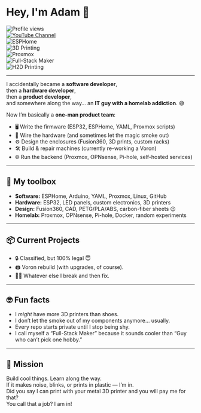 # Hey, I'm Adam 👋  

![Profile views](https://komarev.com/ghpvc/?username=AdamDeBeers&label=Profile%20views)  
[![YouTube Channel](https://img.shields.io/badge/YouTube-Subscribe-red?logo=youtube&logoColor=white)](https://www.youtube.com/@AdamDeBeers)  
![ESPHome](https://img.shields.io/badge/ESPHome-blue?logo=esphome&logoColor=white)  
![3D Printing](https://img.shields.io/badge/3D%20Printing-orange?logo=3dprint&logoColor=white)  
![Proxmox](https://img.shields.io/badge/Proxmox-black?logo=proxmox&logoColor=E57000)  
![Full-Stack Maker](https://img.shields.io/badge/Full--Stack-Maker-green)  
![H2D Printing](https://img.shields.io/badge/H2D-Printing-purple)  

---

I accidentally became a **software developer**,  
then a **hardware developer**,  
then a **product developer**,  
and somewhere along the way… an **IT guy with a homelab addiction**. 😅  

Now I’m basically a **one-man product team**:
- 🖥️ Write the firmware (ESP32, ESPHome, YAML, Proxmox scripts)  
- 🔌 Wire the hardware (and sometimes let the magic smoke out)  
- ⚙️ Design the enclosures (Fusion360, 3D prints, custom racks)  
- 🛠️ Build & repair machines (currently re-working a Voron)  
- 🌐 Run the backend (Proxmox, OPNsense, Pi-hole, self-hosted services)  

---

## 🧰 My toolbox
- **Software:** ESPHome, Arduino, YAML, Proxmox, Linux, GitHub  
- **Hardware:** ESP32, LED panels, custom electronics, 3D printers  
- **Design:** Fusion360, CAD, PETG/PLA/ABS, carbon-fiber sheets 😉  
- **Homelab:** Proxmox, OPNsense, Pi-hole, Docker, random experiments  

---

## 📦 Current Projects
- 🔒 Classified, but 100% legal 😇  
- 🖨️ Voron rebuild (with upgrades, of course).  
- 🧑‍🔬 Whatever else I break and then fix.  

---

## 🤓 Fun facts
- I *might* have more 3D printers than shoes.  
- I don’t let the smoke out of my components anymore… usually.  
- Every repo starts private until I stop being shy.  
- I call myself a “Full-Stack Maker” because it sounds cooler than “Guy who can’t pick one hobby.”  

---

## 🚀 Mission
Build cool things. Learn along the way.  
If it makes noise, blinks, or prints in plastic — I’m in.  
Did you say I can print with your metal 3D printer and you will pay me for that?  
You call that a job? I am in!  
